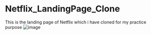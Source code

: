 # Netflix_LandingPage_Clone
This is the landing page of Netflix which i have cloned for my practice purpose
![image](https://github.com/user-attachments/assets/05442d08-eb9e-4701-bcf2-7d3a72a6734f)
